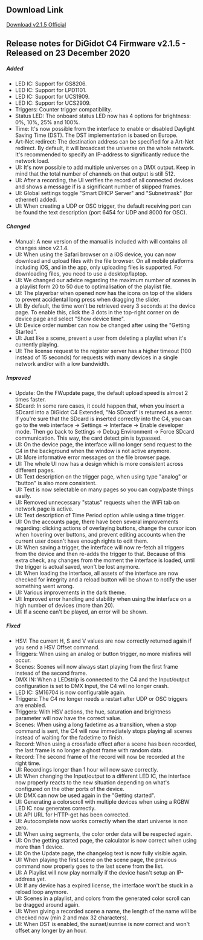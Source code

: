 ## Download Link ##
[Download v2.1.5 Official](https://github.com/Dennis-DiGidotTechnologiesBV/c4/releases/download/v2.1.5-official/C-4_2020-12-23_1024.c4u)

## Release notes for DiGidot C4 Firmware v2.1.5 - Released on 23 December 2020 ##

##### Added #####
* LED IC: Support for GS8206.
* LED IC: Support for LPD1101.
* LED IC: Support for UCS1909.
* LED IC: Support for UCS2909.
* Triggers: Counter trigger compatibility.
* Status LED: The onboard status LED now has 4 options for brightness: 0%, 10%, 25% and 100%.
* Time: It's now possible from the interface to enable or disabled Daylight Saving Time (DST). The DST implementation is based on Europe.
* Art-Net redirect: The destination address can be specified for a Art-Net redirect. By default, it will broadcast the universe on the whole network. It's recommended to specify an IP-address to significantly reduce the network load.
* UI: It's now possible to add multiple universes on a DMX output. Keep in mind that the total number of channels on that output is still 512.
* UI: After a recording, the UI verifies the record of all connected devices and shows a message if is a significant number of skipped frames. 
* UI: Global settings toggle "Smart DHCP Server" and "Subnetmask" (for ethernet) added.
* UI: When creating a UDP or OSC trigger, the default receiving port can be found the text description (port 6454 for UDP and 8000 for OSC).

##### Changed #####
* Manual: A new version of the manual is included with will contains all changes since v2.1.4.
* UI: When using the Safari browser on a iOS device, you can now download and upload files with the file browser. On all mobile platforms including iOS, and in the app, only uploading files is supported. For downloading files, you need to use a desktop/laptop.
* UI: We changed our advice regarding the maximum number of scenes in a playlist form 20 to 50 due to optimalisation of the playlist file.
* UI: The playerbar when opened now has the icons on top of the sliders to prevent accidental long press when dragging the slider.
* UI: By default, the time won't be retrieved every 3 seconds at the device page. To enable this, click the 3 dots in the top-right corner on de device page and select "Show device time".
* UI: Device order number can now be changed after using the "Getting Started".
* UI: Just like a scene, prevent a user from deleting a playlist when it's currently playing.
* UI: The license request to the register server has a higher timeout (100 instead of 15 seconds) for requests with many devices in a single network and/or with a low bandwidth. 

##### Improved #####
* Update: On the FWupdate page, the default upload speed is almost 2 times faster.
* SDcard: In some rare cases, it could happen that, when you insert a SDcard into a DiGidot C4 Extended, "No SDcard" is returned as a error. If you're sure that the SDcard is inserted correctly into the C4, you can go to the web interface -> Settings -> Interface -> Enable developer mode. Then go back to Settings -> Debug Environment -> Force SDcard communication. This way, the card detect pin is bypassed.
* UI: On the device page, the interface will no longer send request to the C4 in the background when the window is not active anymore.
* UI: More informative error messages on the file browser page.
* UI: The whole UI now has a design which is more consistent across different pages.
* UI: Text description on the trigger page, when using type "analog" or "button" is also more consistent.
* UI: Text is now selectable on many pages so you can copy/paste things easily.
* UI: Removed unnecessary "status" requests when  the WiFi tab on network page is active.
* UI: Text description of Time Period option while using a time trigger.
* UI: On the accounts page, there have been several improvements regarding: clicking actions of overlaying buttons, change the cursor icon when hovering over buttons, and prevent editing accounts when the current user doesn't have enough rights to edit them.
* UI: When saving a trigger, the interface will now re-fetch all triggers from the device and then re-adds the trigger to that. Because of this extra check, any changes from the moment the interface is loaded, until the trigger is actual saved, won't be lost anymore. 
* UI: When loading the interface, all assets of the interface are now checked for integrity and a reload button will be shown to notify the user something went wrong.
* UI: Various improvements in the dark theme.
* UI: Improved error handling and stability when using the interface on a high number of devices (more than 20).
* UI: If a scene can't be played, an error will be shown.

##### Fixed #####
* HSV: The current H, S and V values are now correctly returned again if you send a HSV Offset command.
* Triggers: When using an analog or button trigger, no more misfires will occur.
* Scenes: Scenes will now always start playing from the first frame instead of the second frame.
* DMX IN: When a LEDstrip is connected to the C4 and the Input/output configuration is set to DMX Input, the C4 will no longer crash.
* LED IC: SM16704 is now configurable again.
* Triggers: The C4 no longer needs a restart after UDP or OSC triggers are enabled.
* Triggers: With HSV actions, the hue, saturation and brightness parameter will now have the correct value.
* Scenes: When using a long fadetime as a transition, when a stop command is sent, the C4 will now immediately stops playing all scenes instead of waiting for the fadetime to finish.
* Record: When using a crossfade effect after a scene has been recorded, the last frame is no longer a ghost frame with random data.
* Record: The second frame of the record will now be recorded at the right time.
* UI: Recordings longer than 1 hour will now save correctly.
* UI: When changing the Input/output to a different LED IC, the interface now properly reacts to the new situation depending on what's configured on the other ports of the device.
* UI: DMX can now be used again in the "Getting started".
* UI: Generating a colorscroll with multiple devices when using a RGBW LED IC now generates correctly.
* UI: API URL for HTTP-get has been corrected.
* UI: Autocomplete now works correctly when the start universe is non zero.
* UI: When using segments, the color order data will be respected again.
* UI: On the getting started page, the calculator is now correct when using more than 1 device.
* UI: On the Update page, the changelog text is now fully visible again.
* UI: When playing the first scene on the scene page, the previous command now properly goes to the last scene from the list.
* UI: A Playlist will now play normally if the device hasn't setup an IP-address yet.
* UI: If any device has a expired license, the interface won't be stuck in a reload loop anymore.
* UI: Scenes in a playlist, and colors from the generated color scroll can be dragged around again.
* UI: When giving a recorded scene a name, the length of the name will be checked now (min 2 and max 32 characters).
* UI: When DST is enabled, the sunset/sunrise is now correct and won't offset any longer by an hour. 
